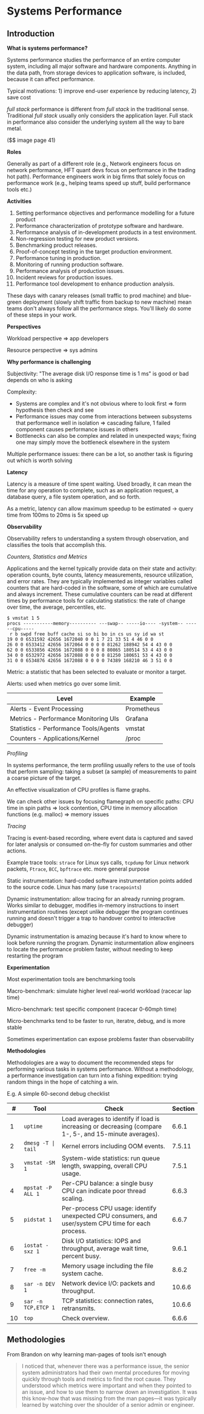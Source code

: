 # Systems Performance

## Introduction

**What is systems performance?**

Systems performance studies the performance of an entire computer system, including all major software and hardware components. Anything in the data path, from storage devices to application software, is included, because it can affect performance.

Typical motivations: 1) improve end-user experience by reducing latency, 2) save cost

*full stack* performance is different from *full stack* in the traditional sense. Traditional *full stack* usually only considers the application layer. Full stack in performance also consider the underlying system all the way to bare metal.

($$ image page 41)


**Roles**

Generally as part of a different role (e.g., Network engineers focus on network performance, HFT quant devs focus on performance in the trading hot path). Performance engineers work in big firms that solely focus on performance work (e.g., helping teams speed up stuff, build performance tools etc.)


**Activities**

1. Setting performance objectives and performance modelling for a future product
2. Performance characterization of prototype software and hardware.
3. Performance analysis of in-development products in a test environment.
4. Non-regression testing for new product versions.
5. Benchmarking product releases.
6. Proof-of-concept testing in the target production environment.
7. Performance tuning in production.
8. Monitoring of running production software.
9. Performance analysis of production issues.
10. Incident reviews for production issues.
11. Performance tool development to enhance production analysis.

These days with canary releases (small traffic to prod machine) and blue-green deployment (slowly shift traffic from backup to new machine) mean teams don't always follow all the performance steps. You'll likely do some of these steps in your work.


**Perspectives**

Workload perspective => app developers

Resource perspective => sys admins


**Why performance is challenging**

Subjectivity: "The average disk I/O response time is 1 ms" is good or bad depends on who is asking

Complexity: 
- Systems are complex and it's not obvious where to look first => form hypothesis then check and see
- Performance issues may come from interactions between subsystems that performance well in isolation => cascading failure, 1 failed component causes performance issues in others
- Bottlenecks can also be complex and related in unexpected ways; fixing one may simply move the bottleneck elsewhere in the system 

Multiple performance issues: there can be a lot, so another task is figuring out which is worth solving


**Latency**

Latency is a measure of time spent waiting. Used broadly, it can mean the time for any operation to complete, such as an application request, a database query, a file system operation, and so forth.

As a metric, latency can allow maximum speedup to be estimated -> query time from 100ms to 20ms is 5x speed up


**Observability**

Observability refers to understanding a system through observation, and classifies the tools that accomplish this.

*Counters, Statistics and Metrics*
 
Applications and the kernel typically provide data on their state and activity: operation counts, byte counts, latency measurements, resource utilization, and error rates. They are typically implemented as integer variables called counters that are hard-coded in the software, some of which are cumulative and always increment. These cumulative counters can be read at different times by performance tools for calculating statistics: the rate of change over time, the average, percentiles, etc.

```
$ vmstat 1 5
procs -----------memory---------- ---swap-- -----io---- -system-- ------cpu-----
 r b swpd free buff cache si so bi bo in cs us sy id wa st
19 0 0 6531592 42656 1672040 0 0 1 7 21 33 51 4 46 0 0
26 0 0 6533412 42656 1672064 0 0 0 0 81262 188942 54 4 43 0 0
62 0 0 6533856 42656 1672088 0 0 0 8 80865 180514 53 4 43 0 0
34 0 0 6532972 42656 1672088 0 0 0 0 81250 180651 53 4 43 0 0
31 0 0 6534876 42656 1672088 0 0 0 0 74389 168210 46 3 51 0 0
```

Metric: a statistic that has been selected to evaluate or monitor a target.

Alerts: used when metrics go over some limit. 

| Level                                 | Example         |
|---------------------------------------|-----------------|
| Alerts - Event Processing             | Prometheus      |
| Metrics - Performance Monitoring UIs  | Grafana         |
| Statistics - Performance Tools/Agents | vmstat          |
| Counters - Applications/Kernel        | /proc           |


*Profiling*

In systems performance, the term profiling usually refers to the use of tools that perform sampling: taking a subset (a sample) of measurements to paint a coarse picture of the target.

An effective visualization of CPU profiles is flame graphs.

We can check other issues by focusing flamegraph on specific paths: CPU time in spin paths => lock contention, CPU time in memory allocation functions (e.g. malloc) => memory issues



*Tracing*

Tracing is event-based recording, where event data is captured and saved for later analysis or consumed on-the-fly for custom summaries and other actions.

Example trace tools: `strace` for Linux sys calls, `tcpdump` for Linux network packets, `Ftrace`, `BCC`, `bpftrace` etc. more general purpose

Static instrumentation: hard-coded software instrumentation points added to the source code. Linux has many (use `tracepoints`)

Dynamic instrumentation: allow tracing for an already running program. Works similar to debugger, modifies in-memory instructions to insert instrumentation routines (except unlike debugger the program continues running and doesn't trigger a trap to handover control to interactive debugger)

Dynamic instrumentation is amazing because it's hard to know where to look before running the program. Dynamic insturmentation allow engineers to locate the performance problem faster, without needing to keep restarting the program


**Experimentation**

Most experimentation tools are benchmarking tools

Macro-benchmark: simulate higher level real-world workload (racecar lap time)

Micro-benchmark: test specific component (racecar 0-60mph time)

Micro-benchmarks tend to be faster to run, iteratre, debug, and is more stable

Sometimes experimentation can expose problems faster than observability



**Methodologies**

Methodologies are a way to document the recommended steps for performing various tasks in systems performance. Without a methodology, a performance investigation can turn into a fishing expedition: trying random things in the hope of catching a win.

E.g. A simple 60-second debug checklist

| #  | Tool              | Check                                                                                 | Section |
|----|-------------------|---------------------------------------------------------------------------------------|---------|
| 1  | `uptime`          | Load averages to identify if load is increasing or decreasing (compare 1-, 5-, and 15-minute averages). | 6.6.1   |
| 2  | `dmesg -T \| tail` | Kernel errors including OOM events.                                                   | 7.5.11  |
| 3  | `vmstat -SM 1`    | System-wide statistics: run queue length, swapping, overall CPU usage.                | 7.5.1   |
| 4  | `mpstat -P ALL 1` | Per-CPU balance: a single busy CPU can indicate poor thread scaling.                  | 6.6.3   |
| 5  | `pidstat 1`       | Per-process CPU usage: identify unexpected CPU consumers, and user/system CPU time for each process. | 6.6.7   |
| 6  | `iostat -sxz 1`   | Disk I/O statistics: IOPS and throughput, average wait time, percent busy.            | 9.6.1   |
| 7  | `free -m`         | Memory usage including the file system cache.                                         | 8.6.2   |
| 8  | `sar -n DEV 1`    | Network device I/O: packets and throughput.                                           | 10.6.6  |
| 9  | `sar -n TCP,ETCP 1` | TCP statistics: connection rates, retransmits.                                      | 10.6.6  |
| 10 | `top`             | Check overview.                                                                       | 6.6.6   |




## Methodologies

From Brandon on why learning man-pages of tools isn't enough

> I noticed that, whenever there was a performance issue, the senior system administrators had
their own mental procedures for moving quickly through tools and metrics to find the root
cause. They understood which metrics were important and when they pointed to an issue, and
how to use them to narrow down an investigation. It was this know-how that was missing from
the man pages—it was typically learned by watching over the shoulder of a senior admin or
engineer.





